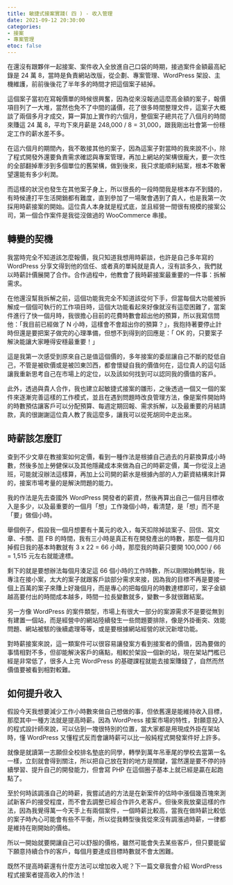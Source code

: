 ```yaml
---
title: 敏捷式接案實踐( 四 ) - 收入管理
date: 2021-09-12 20:30:00
categories:
- 接案
- 專案管理
etoc: false
---
```


在還沒有跟夥伴一起接案、案件收入全放進自己口袋的時期，接過案件金額最高紀錄是 24 萬 8，當時是負責網站改版，從企劃、專案管理、WordPress 架設、主機維護，前前後後花了半年多的時間才把這個案子結掉。

這個案子當初在寫報價單的時候很興奮，因為從來沒報過這麼高金額的案子，報價項目列了一大堆，當然也免不了中間的議價，花了很多時間整理文件，這案子大概談了兩個多月才成交，算一算加上實作的六個月，整個案子總共花了八個月的時間來賺這 24 萬 8，平均下來月薪是 248,000 / 8 = 31,000，跟我剛出社會第一份穩定工作的薪水差不多。

在這六個月的期間內，我不敢接其他的案子，因為這案子對當時的我來說不小，除了程式開發外還要負責需求確認與專案管理，再加上網站的架構很龐大，要一次性的全部翻掉牽涉到多個單位的舊架構，做到後來，我只求能順利結案，根本不敢奢望還能有多少利潤。

<!-- more -->

而這樣的狀況也發生在其他案子身上，所以很長的一段時間我是根本存不到錢的，有時候連打平生活開銷都有難度，直到參加了一場聚會遇到了貴人，也是我第一次採用時薪接案的開始。這位貴人本身就是程式底，並且經營一間很有規模的接案公司，第一個合作案件是我從沒做過的 WooCommerce 串接。


## 轉變的契機

我當時完全不知道該怎麼報價，我只知道我想用時薪談，也許是自己多年寫的 WordPress 分享文得到他的信任、或者真的單純就是貴人，沒有談多久，我們就以時薪計價展開了合作。合作過程中，他教會了我時薪接案最重要的一件事：拆解需求。

在他還沒幫我拆解之前，這個功能我完全不知道該從何下手，但當每個大功能被拆解成一個個可執行的工作項目時，這個大功能看起來好像就沒有這麼困難了，當案件進行了快一個月時，我很擔心目前的花費時數會超出他的預算，所以我寫信問他：「我目前已經做了 N 小時，這樣會不會超出你的預算？」，我抱持著要停止計時但還是要把案子做完的心理準備，但想不到得到的回應是：「 OK 的，只要案子解決能讓大家睡得安穩最重要！」

這是我第一次感受到原來自己是值這個價的，多年接案的委屈讓自己不斷的貶低自己，不管是被砍價或是被凹東凹西，都會懷疑自我的價值何在，這位貴人的這句話讓我重新思考自己在市場上的定位，以及該如何找到可以認同我的價值的客戶。

此外，透過與貴人合作，我也建立起敏捷式接案的雛形，之後透過一個又一個的案件來逐漸完善這樣的工作模式，並且在遇到問題時改良管理方法，像是案件開始時的時數預估讓客戶可以分配預算、每週定期回報、需求拆解，以及最重要的月結請款，真的很謝謝這位貴人教了我這麼多，讓我可以從死胡同中走出來。


## 時薪該怎麼訂

查到不少文章在教接案如何定價，看到一種作法是根據自己過去的月薪換算成小時數，然後多加上勞健保以及其他隱藏成本來做為自己的時薪定價，萬一你從沒上過班，可能就沒辦法這樣算，再加上公司開的薪水是根據內部的人力薪資結構來計算的，接案市場考量的是解決問題的能力。

我的作法是先去查國外 WordPress 開發者的薪資，然後再算出自己一個月目標收入是多少，以及最重要的一個月「想」工作幾個小時，看清楚，是「想」而不是「要」做個小時。

舉個例子，假設我一個月想要有十萬元的收入，每天扣除掉談案子、回信、寫文章、卡關、逛 FB 的時間，我有三小時是真正有在開發產出的時數，那麼一個月扣掉假日我的基本時數就有 3 x 22 = 66 小時，那麼我的時薪只要開 100,000 / 66 = 1,515 元左右就能達標。

剩下的就是要想辦法每個月湊足這 66 個小時的工作時數，所以剛開始轉型後，我專注在接小案，太大的案子就跟客戶談部分需求來接，因為我的目標不再是要接一個上百萬的案子來賺上好幾個月，而是專心的把每個月的時數達標即可，案子金額越高要付出的時間成本越多，時間一拉長變數就多，變數一多就很難結案。

另一方像 WordPress 的案件類型，市場上有很大一部分的案源需求不是要從無到有建置一個站，而是經營中的網站陸續發生一些問題要排除，像是外掛衝突、效能問題、網站被駭的後續處理等等，或是要根據網站經營的狀況新增功能。

對時薪接案來說，這一類案件可以很容易讓發案方看到接案者的價值，因為要做的事情相對不多，但卻能解決客戶的痛點，相較於架設一個新的站，現在架站門檻已經是非常低了，很多人上完 WordPress 的基礎課程就能去接案賺錢了，自然而然價值要被看到相對較難。


## 如何提升收入

假設今天我想要減少工作小時數來做自己想做的事，但依舊還是能維持收入目標，那麼其中一種方法就是提高時薪。因為 WordPress 接案市場的特性，對願意投入的程式設計師來說，可以佔到一塊很特別的位置，當大家都是用現成外掛在架站時，懂 WordPress 又懂程式反而會讓時薪可以比一般純程式開發案件好上許多。

就像是就讀第一志願但全校排名墊底的同學，轉學到萬年吊車尾的學校去當第一名一樣，立刻就會得到關注，所以把自己放在對的地方是關鍵，當然還是要不停的持續學習、提升自己的開發能力，但會寫 PHP 在這個圈子基本上就已經是贏在起跑點了。

至於何時該調漲自己的時薪，我嘗試過的方法是在新案件的估時中漲個幾百塊來測試新客戶的接受程度，而不會去調整已經合作許久老客戶。但後來我放棄這樣的作法，因為我覺得萬一今天手上有兩個案件，一個時薪比較高，當我在做時薪比較低的案子時內心可能會有些不平衡，所以從我轉型後我從來沒有調漲過時薪，一律都是維持在剛開始的價格。

所以一開始就要開讓自己可以舒服的價格，雖然可能會失去某些客戶，但只要能留下願意持續合作的客戶，每個月要達成目標時數就不會太困難。


既然不提高時薪還有什麼方法可以增加收入呢？下一篇文章我會介紹 WordPress 程式接案者提高收入的作法！